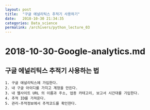 ```yaml
---
layout: post
title:  "구글 에널리틱스 추적기 사용하기"
date:   2018-10-30 21:34:35
categories: Data_science
permalink: /archivers/python_lecture_03
---
```


# 2018-10-30-Google-analytics.md

## 구글 에널리틱스 추적기 사용하는 법

	1. 구글 애널리틱스에 가입한다.
	2. 내 구글 아이디를 가지고 계정을 만든다.
	3. 내 웹사이트 URL 의 이름과 주소, 업종 카테고리, 보고서 시간대를 기입한다.
	4. 추적 ID를 가져온다. 
	5. 관리-추적정보에서 추적코드를 확인한다.